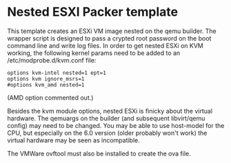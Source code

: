 # Nested ESXI Packer template

This template creates an ESXi VM image nested on the qemu builder. The wrapper script is designed to pass a crypted root password on the boot command line and write log files.
In order to get nested ESXi on KVM working, the following kernel params need to be added to an /etc/modprobe.d/kvm.conf file:
```
options kvm-intel nested=1 ept=1
options kvm ignore_msrs=1
#options kvm_amd nested=1
```
(AMD option commented out.)

Besides the kvm module options, nested ESXi is finicky about the virtual hardware. The qemuargs on the builder (and subsequent libvirt/qemu config) may need to be changed. You may be able to use host-model for the CPU, but especially on the 6.0 version (older probably won't work) the virtual hardware may be seen as incompatible.

The VMWare ovftool must also be installed to create the ova file.
